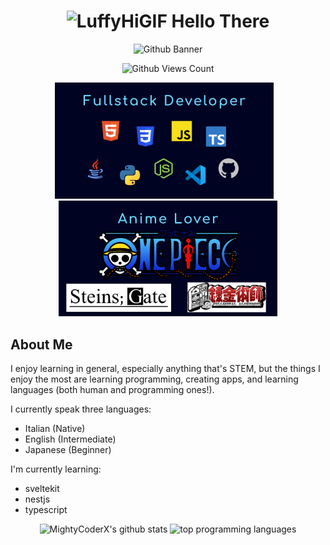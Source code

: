 <h1 align="center">
   <img alt="LuffyHiGIF" src="https://user-images.githubusercontent.com/36588044/186645406-275b9220-fbc1-4fb8-9f2b-6aabc1ebd95b.gif" width="60">
    Hello There
</h1>

<p align="center">
    <img alt="Github Banner" src="images/readme-banner.svg" width="750">
</p>

<p align="center">
    <img alt="Github Views Count" src="https://komarev.com/ghpvc/?username=MightyCoderX&color=blue&style=for-the-badge" width="150">
</p>
<!--
Reset counter: https://yhype.me/ghpvc
https://github.com/antonkomarev/github-profile-views-counter
-->

<p class="stats" align="center">
    <img src="images/fullstack-developer.svg" alt="MightyCoderX's github readme fullstack developer svg" width="350">
    &nbsp;&nbsp;
    <img src="images/anime-lover.svg" alt="MightyCoderX's github readme anime lover svg" width="350">
</p>


## About Me
I enjoy learning in general, especially anything that's STEM, but the things I enjoy the most are learning programming, creating apps, and learning languages (both human and programming ones!).

I currently speak three languages:
- Italian (Native)
- English (Intermediate)
- Japanese (Beginner)

I'm currently learning:
- sveltekit
- nestjs
- typescript


<p class="stats" align="center">
    <img src="https://github-readme-stats.vercel.app/api?username=MightyCoderX&theme=tokyonight&show_icons=true&hide_border=true" alt="MightyCoderX's github stats" height="170">
    <img src="https://github-readme-stats.vercel.app/api/top-langs/?username=anuraghazra&layout=compact&theme=tokyonight&hide_border=true" alt="top programming languages" height="170">
</p>
